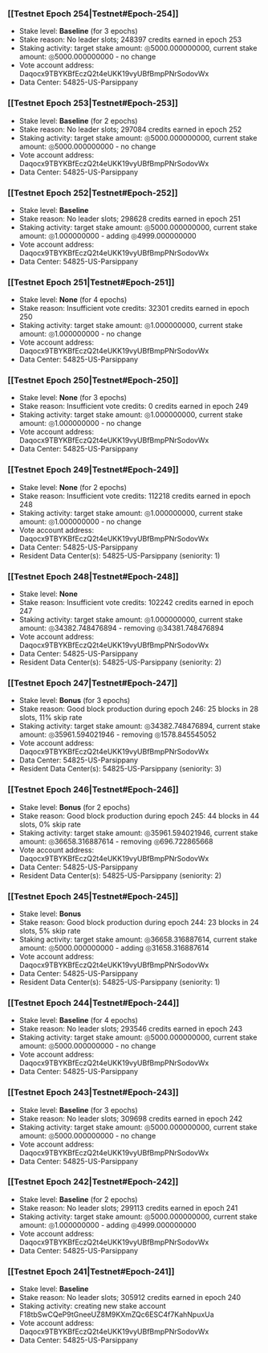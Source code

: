 ### [[Testnet Epoch 254|Testnet#Epoch-254]]
* Stake level: **Baseline** (for 3 epochs)
* Stake reason: No leader slots; 248397 credits earned in epoch 253
* Staking activity: target stake amount: ◎5000.000000000, current stake amount: ◎5000.000000000 - no change
* Vote account address: Daqocx9TBYKBfEczQ2t4eUKK19vyUBfBmpPNrSodovWx
* Data Center: 54825-US-Parsippany
### [[Testnet Epoch 253|Testnet#Epoch-253]]
* Stake level: **Baseline** (for 2 epochs)
* Stake reason: No leader slots; 297084 credits earned in epoch 252
* Staking activity: target stake amount: ◎5000.000000000, current stake amount: ◎5000.000000000 - no change
* Vote account address: Daqocx9TBYKBfEczQ2t4eUKK19vyUBfBmpPNrSodovWx
* Data Center: 54825-US-Parsippany
### [[Testnet Epoch 252|Testnet#Epoch-252]]
* Stake level: **Baseline**
* Stake reason: No leader slots; 298628 credits earned in epoch 251
* Staking activity: target stake amount: ◎5000.000000000, current stake amount: ◎1.000000000 - adding ◎4999.000000000
* Vote account address: Daqocx9TBYKBfEczQ2t4eUKK19vyUBfBmpPNrSodovWx
* Data Center: 54825-US-Parsippany
### [[Testnet Epoch 251|Testnet#Epoch-251]]
* Stake level: **None** (for 4 epochs)
* Stake reason: Insufficient vote credits: 32301 credits earned in epoch 250
* Staking activity: target stake amount: ◎1.000000000, current stake amount: ◎1.000000000 - no change
* Vote account address: Daqocx9TBYKBfEczQ2t4eUKK19vyUBfBmpPNrSodovWx
* Data Center: 54825-US-Parsippany
### [[Testnet Epoch 250|Testnet#Epoch-250]]
* Stake level: **None** (for 3 epochs)
* Stake reason: Insufficient vote credits: 0 credits earned in epoch 249
* Staking activity: target stake amount: ◎1.000000000, current stake amount: ◎1.000000000 - no change
* Vote account address: Daqocx9TBYKBfEczQ2t4eUKK19vyUBfBmpPNrSodovWx
* Data Center: 54825-US-Parsippany
### [[Testnet Epoch 249|Testnet#Epoch-249]]
* Stake level: **None** (for 2 epochs)
* Stake reason: Insufficient vote credits: 112218 credits earned in epoch 248
* Staking activity: target stake amount: ◎1.000000000, current stake amount: ◎1.000000000 - no change
* Vote account address: Daqocx9TBYKBfEczQ2t4eUKK19vyUBfBmpPNrSodovWx
* Data Center: 54825-US-Parsippany
* Resident Data Center(s): 54825-US-Parsippany (seniority: 1)
### [[Testnet Epoch 248|Testnet#Epoch-248]]
* Stake level: **None**
* Stake reason: Insufficient vote credits: 102242 credits earned in epoch 247
* Staking activity: target stake amount: ◎1.000000000, current stake amount: ◎34382.748476894 - removing ◎34381.748476894
* Vote account address: Daqocx9TBYKBfEczQ2t4eUKK19vyUBfBmpPNrSodovWx
* Data Center: 54825-US-Parsippany
* Resident Data Center(s): 54825-US-Parsippany (seniority: 2)
### [[Testnet Epoch 247|Testnet#Epoch-247]]
* Stake level: **Bonus** (for 3 epochs)
* Stake reason: Good block production during epoch 246: 25 blocks in 28 slots, 11% skip rate
* Staking activity: target stake amount: ◎34382.748476894, current stake amount: ◎35961.594021946 - removing ◎1578.845545052
* Vote account address: Daqocx9TBYKBfEczQ2t4eUKK19vyUBfBmpPNrSodovWx
* Data Center: 54825-US-Parsippany
* Resident Data Center(s): 54825-US-Parsippany (seniority: 3)
### [[Testnet Epoch 246|Testnet#Epoch-246]]
* Stake level: **Bonus** (for 2 epochs)
* Stake reason: Good block production during epoch 245: 44 blocks in 44 slots, 0% skip rate
* Staking activity: target stake amount: ◎35961.594021946, current stake amount: ◎36658.316887614 - removing ◎696.722865668
* Vote account address: Daqocx9TBYKBfEczQ2t4eUKK19vyUBfBmpPNrSodovWx
* Data Center: 54825-US-Parsippany
* Resident Data Center(s): 54825-US-Parsippany (seniority: 2)
### [[Testnet Epoch 245|Testnet#Epoch-245]]
* Stake level: **Bonus**
* Stake reason: Good block production during epoch 244: 23 blocks in 24 slots, 5% skip rate
* Staking activity: target stake amount: ◎36658.316887614, current stake amount: ◎5000.000000000 - adding ◎31658.316887614
* Vote account address: Daqocx9TBYKBfEczQ2t4eUKK19vyUBfBmpPNrSodovWx
* Data Center: 54825-US-Parsippany
* Resident Data Center(s): 54825-US-Parsippany (seniority: 1)
### [[Testnet Epoch 244|Testnet#Epoch-244]]
* Stake level: **Baseline** (for 4 epochs)
* Stake reason: No leader slots; 293546 credits earned in epoch 243
* Staking activity: target stake amount: ◎5000.000000000, current stake amount: ◎5000.000000000 - no change
* Vote account address: Daqocx9TBYKBfEczQ2t4eUKK19vyUBfBmpPNrSodovWx
* Data Center: 54825-US-Parsippany
### [[Testnet Epoch 243|Testnet#Epoch-243]]
* Stake level: **Baseline** (for 3 epochs)
* Stake reason: No leader slots; 309698 credits earned in epoch 242
* Staking activity: target stake amount: ◎5000.000000000, current stake amount: ◎5000.000000000 - no change
* Vote account address: Daqocx9TBYKBfEczQ2t4eUKK19vyUBfBmpPNrSodovWx
* Data Center: 54825-US-Parsippany
### [[Testnet Epoch 242|Testnet#Epoch-242]]
* Stake level: **Baseline** (for 2 epochs)
* Stake reason: No leader slots; 299113 credits earned in epoch 241
* Staking activity: target stake amount: ◎5000.000000000, current stake amount: ◎1.000000000 - adding ◎4999.000000000
* Vote account address: Daqocx9TBYKBfEczQ2t4eUKK19vyUBfBmpPNrSodovWx
* Data Center: 54825-US-Parsippany
### [[Testnet Epoch 241|Testnet#Epoch-241]]
* Stake level: **Baseline**
* Stake reason: No leader slots; 305912 credits earned in epoch 240
* Staking activity: creating new stake account F18tbSwCQeP9tGneeUZ8M9KXmZQc6ESC4f7KahNpuxUa
* Vote account address: Daqocx9TBYKBfEczQ2t4eUKK19vyUBfBmpPNrSodovWx
* Data Center: 54825-US-Parsippany